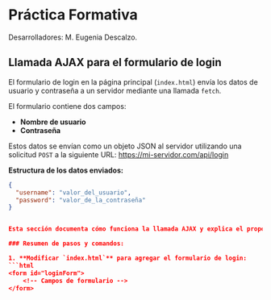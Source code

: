 # Práctica Formativa
Desarrolladores: M. Eugenia Descalzo.

## Llamada AJAX para el formulario de login

El formulario de login en la página principal (`index.html`) envía los datos de usuario y contraseña a un servidor mediante una llamada `fetch`.

El formulario contiene dos campos:
- **Nombre de usuario**
- **Contraseña**

Estos datos se envían como un objeto JSON al servidor utilizando una solicitud `POST` a la siguiente URL: https://mi-servidor.com/api/login

**Estructura de los datos enviados:**
```json
{
  "username": "valor_del_usuario",
  "password": "valor_de_la_contraseña"
}


Esta sección documenta cómo funciona la llamada AJAX y explica el propósito de los campos del formulario y los datos enviados.

### Resumen de pasos y comandos:

1. **Modificar `index.html`** para agregar el formulario de login:
```html
<form id="loginForm">
    <!-- Campos de formulario -->
</form>
